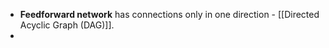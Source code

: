 - **Feedforward network** has connections only in one direction - [[Directed Acyclic Graph (DAG)]].
-